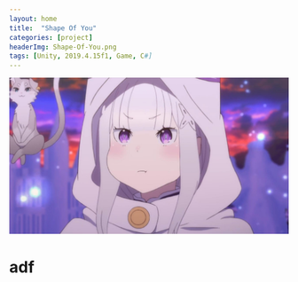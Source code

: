 ```yaml
---
layout: home
title:  "Shape Of You"
categories: [project]
headerImg: Shape-Of-You.png
tags: [Unity, 2019.4.15f1, Game, C#]
---
```

<div class="card">
	<img src="/assets/img/icon.jpg"/>
	<div class="card-body">
		<h1>
			adf
		</h1>
	</div>
</div>